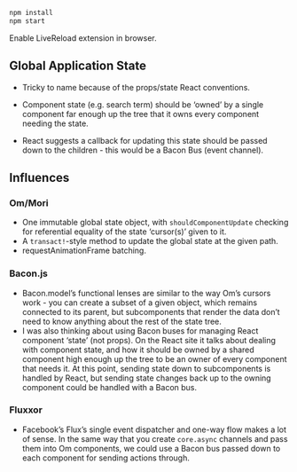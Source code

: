 ```sh
npm install
npm start
```

Enable LiveReload extension in browser.

## Global Application State

- Tricky to name because of the props/state React conventions.

- Component state (e.g. search term) should be ‘owned’ by a single component far enough up the tree that it owns every component needing the state.
- React suggests a callback for updating this state should be passed down to the children - this would be a Bacon Bus (event channel).

## Influences

### Om/Mori

- One immutable global state object, with `shouldComponentUpdate` checking for referential equality of the state ‘cursor(s)’ given to it.
- A `transact!`-style method to update the global state at the given path.
- requestAnimationFrame batching.

### Bacon.js

- Bacon.model’s functional lenses are similar to the way Om’s cursors work - you can create a subset of a given object, which remains connected to its parent, but subcomponents that render the data don’t need to know anything about the rest of the state tree.
- I was also thinking about using Bacon buses for managing React component ‘state’ (not props). On the React site it talks about dealing with component state, and how it should be owned by a shared component high enough up the tree to be an owner of every component that needs it. At this point, sending state down to subcomponents is handled by React, but sending state changes back up to the owning component could be handled with a Bacon bus.

### Fluxxor

- Facebook’s Flux’s single event dispatcher and one-way flow makes a lot of sense. In the same way that you create `core.async` channels and pass them into Om components, we could use a Bacon bus passed down to each component for sending actions through.
